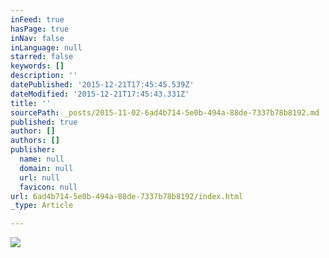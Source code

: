 ```yaml
---
inFeed: true
hasPage: true
inNav: false
inLanguage: null
starred: false
keywords: []
description: ''
datePublished: '2015-12-21T17:45:45.539Z'
dateModified: '2015-12-21T17:45:43.331Z'
title: ''
sourcePath: _posts/2015-11-02-6ad4b714-5e0b-494a-88de-7337b78b8192.md
published: true
author: []
authors: []
publisher:
  name: null
  domain: null
  url: null
  favicon: null
url: 6ad4b714-5e0b-494a-88de-7337b78b8192/index.html
_type: Article

---
```

![](https://s3-us-west-2.amazonaws.com/the-grid-img/p/a95e8d09a7948a15a3b6afe18445d9d99296baad.jpg)